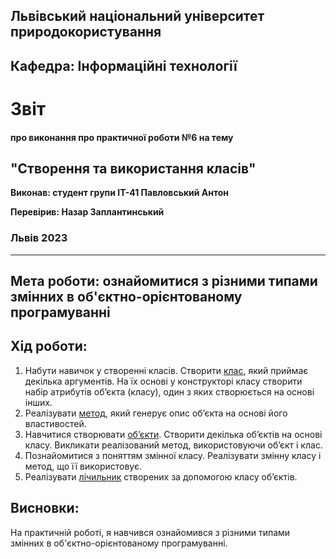 ## Львівський національний університет природокористування

## Кафедра: Інформаційні технології


# Звіт
#### про виконання про практичної роботи №6 на тему 

## "Створення та використання класів"

**Виконав: студент групи ІТ-41 Павловський Антон**

**Перевірив: Назар Заплантинський**

### Львів 2023
-------------------------------------------------------------
## Мета роботи: ознайомитися з різними типами змінних в об'єктно-орієнтованому програмуванні 

## Хід роботи:
1. Набути навичок у створенні класів. Створити [клас](/6/class1.py), який приймає декілька аргументів. На їх основі у конструкторі класу створити набір атрибутів об’єкта (класу), один з яких створюється на основі інших.
2. Реалізувати [метод](/6/method.py), який генерує опис об’єкта на основі його властивостей.
3. Навчитися створювати [об’єкти](/6/object.py). Створити декілька об’єктів на основі класу. Викликати реалізований метод, використовуючи об’єкт і клас.
4. Познайомитися з поняттям змінної класу. Реалізувати змінну класу і метод, що її використовує.
5. Реалізувати [лічильник](/6/meter.py) створених за допомогою класу об’єктів.

## Висновки:
 На практичній роботі, я навчився ознайомився з різними типами змінних в об'єктно-орієнтованому програмуванні.